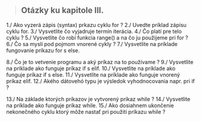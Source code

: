 >## Otázky ku kapitole III.

1./ Ako vyzerá zápis (syntax) prkazu cyklu for ?
2./ Uvedte príklad zápisu cyklu for.
3./ Vysvetlite čo vyjadruje termín iterácia.
4./ Čo platí pre telo cyklu ?
5./ Vysvetlite čo robí funkcia range() a na čo ju použijeme pri for ?
6./ Čo sa myslí pod pojmom vnorené cykly ?
7./ Vysvetlite na príklade fungovanie príkazu for s else.

8./ Čo je to vetvenie programu a aký príkaz na to používame ?
9./ Vysvetlite na príklade ako funguje príkaz if s elif.
10./ Vysvetlite na príklade ako funguje príkaz if s else.
11./ Vysvetlite na príklade ako funguje vnorený príkaz elif.
12./ Akého dátovehó typu je výsledok vyhodnocovania napr. pri if ?

13./ Na základe ktorých príkazov je vytvorený príkaz while ?
14./ Vysvetlite na príklade ako funguje príkaz while.
15./ Ako dosiahnem ukončenie nekonečného cyklu ktorý môže nastať pri použití príkazu while ?


